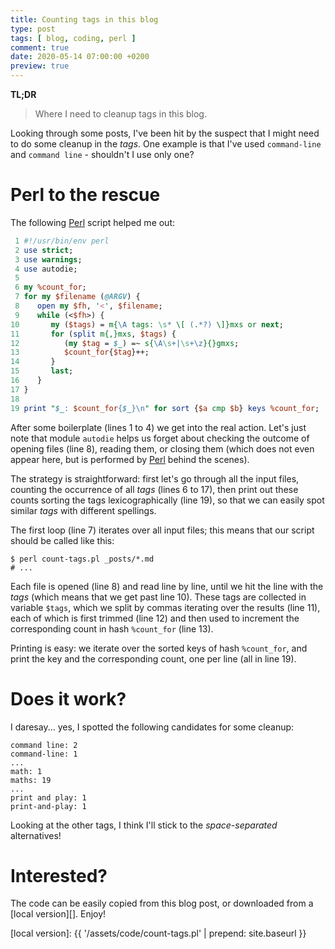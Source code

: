 ```yaml
---
title: Counting tags in this blog
type: post
tags: [ blog, coding, perl ]
comment: true
date: 2020-05-14 07:00:00 +0200
preview: true
---
```


**TL;DR**

> Where I need to cleanup tags in this blog.

Looking through some posts, I've been hit by the suspect that I might
need to do some cleanup in the *tags*. One example is that I've used
`command-line` and `command line` - shouldn't I use only one?

# Perl to the rescue

The following [Perl][] script helped me out:

```perl
 1 #!/usr/bin/env perl
 2 use strict;
 3 use warnings;
 4 use autodie;
 5 
 6 my %count_for;
 7 for my $filename (@ARGV) {
 8    open my $fh, '<', $filename;
 9    while (<$fh>) {
10       my ($tags) = m{\A tags: \s* \[ (.*?) \]}mxs or next;
11       for (split m{,}mxs, $tags) {
12          (my $tag = $_) =~ s{\A\s+|\s+\z}{}gmxs;
13          $count_for{$tag}++;
14       }
15       last;
16    }
17 }
18 
19 print "$_: $count_for{$_}\n" for sort {$a cmp $b} keys %count_for;
```

After some boilerplate (lines 1 to 4) we get into the real action. Let's
just note that module `autodie` helps us forget about checking the
outcome of opening files (line 8), reading them, or closing them (which
does not even appear here, but is performed by [Perl][] behind the
scenes).

The strategy is straightforward: first let's go through all the input
files, counting the occurrence of all *tags* (lines 6 to 17), then print
out these counts sorting the tags lexicographically (line 19), so that
we can easily spot similar *tags* with different spellings.

The first loop (line 7) iterates over all input files; this means that
our script should be called like this:

```shell
$ perl count-tags.pl _posts/*.md
# ...
```

Each file is opened (line 8) and read line by line, until we hit the
line with the *tags* (which means that we get past line 10). These tags
are collected in variable `$tags`, which we split by commas iterating
over the results (line 11), each of which is first trimmed (line 12) and
then used to increment the corresponding count in hash `%count_for`
(line 13).

Printing is easy: we iterate over the sorted keys of hash `%count_for`,
and print the key and the corresponding count, one per line (all in line
19).

# Does it work?

I daresay... yes, I spotted the following candidates for some cleanup:

```
command line: 2
command-line: 1
...
math: 1
maths: 19
...
print and play: 1
print-and-play: 1
```

Looking at the other tags, I think I'll stick to the *space-separated*
alternatives!

# Interested?

The code can be easily copied from this blog post, or downloaded from a
[local version][]. Enjoy!

[Perl]: https://www.perl.org/
[local version]: {{ '/assets/code/count-tags.pl' | prepend: site.baseurl }}
